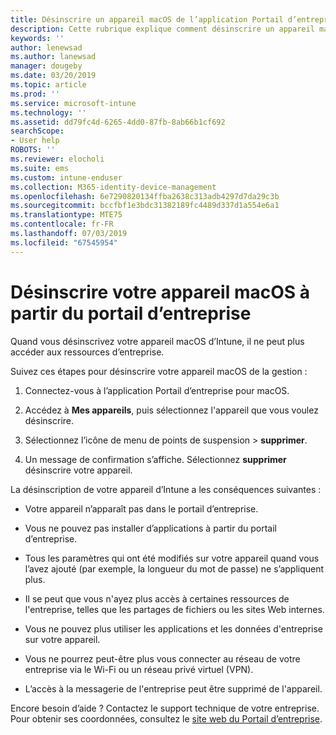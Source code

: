 ```yaml
---
title: Désinscrire un appareil macOS de l’application Portail d’entreprise d’Intune | Microsoft Docs
description: Cette rubrique explique comment désinscrire un appareil macOS du portail d'entreprise
keywords: ''
author: lenewsad
ms.author: lanewsad
manager: dougeby
ms.date: 03/20/2019
ms.topic: article
ms.prod: ''
ms.service: microsoft-intune
ms.technology: ''
ms.assetid: dd79fc4d-6265-4dd0-87fb-8ab66b1cf692
searchScope:
- User help
ROBOTS: ''
ms.reviewer: elocholi
ms.suite: ems
ms.custom: intune-enduser
ms.collection: M365-identity-device-management
ms.openlocfilehash: 6e7290820134ffba2638c313adb4297d7da29c3b
ms.sourcegitcommit: bccfbf1e3bdc31382189fc4489d337d1a554e6a1
ms.translationtype: MTE75
ms.contentlocale: fr-FR
ms.lasthandoff: 07/03/2019
ms.locfileid: "67545954"
---
```

# <a name="unenroll-your-macos-device-from-company-portal"></a>Désinscrire votre appareil macOS à partir du portail d’entreprise

Quand vous désinscrivez votre appareil macOS d’Intune, il ne peut plus accéder aux ressources d’entreprise.

Suivez ces étapes pour désinscrire votre appareil macOS de la gestion :

1. Connectez-vous à l’application Portail d’entreprise pour macOS.
2. Accédez à **Mes appareils**, puis sélectionnez l'appareil que vous voulez désinscrire.

3. Sélectionnez l’icône de menu de points de suspension > **supprimer**.
4. Un message de confirmation s’affiche. Sélectionnez **supprimer** désinscrire votre appareil. 

La désinscription de votre appareil d’Intune a les conséquences suivantes :

- Votre appareil n’apparaît pas dans le portail d’entreprise.

- Vous ne pouvez pas installer d’applications à partir du portail d’entreprise.

- Tous les paramètres qui ont été modifiés sur votre appareil quand vous l’avez ajouté (par exemple, la longueur du mot de passe) ne s’appliquent plus.

- Il se peut que vous n'ayez plus accès à certaines ressources de l'entreprise, telles que les partages de fichiers ou les sites Web internes.

- Vous ne pouvez plus utiliser les applications et les données d'entreprise sur votre appareil.

- Vous ne pourrez peut-être plus vous connecter au réseau de votre entreprise via le Wi-Fi ou un réseau privé virtuel (VPN).

- L’accès à la messagerie de l'entreprise peut être supprimé de l'appareil.

Encore besoin d’aide ? Contactez le support technique de votre entreprise. Pour obtenir ses coordonnées, consultez le [site web du Portail d’entreprise](https://go.microsoft.com/fwlink/?linkid=2010980).
